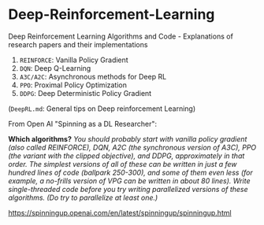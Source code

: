 # Deep-Reinforcement-Learning
Deep Reinforcement Learning Algorithms and Code - Explanations of research papers and their implementations

1. `REINFORCE`: Vanilla Policy Gradient
2. `DQN`: Deep Q-Learning
3. `A3C/A2C`: Asynchronous methods for Deep RL
4. `PPO`: Proximal Policy Optimization
5. `DDPG`: Deep Deterministic Policy Gradient

(`DeepRL.md`: General tips on Deep reinforcement Learning)


From Open AI "Spinning as a DL Researcher":

**Which algorithms?** *You should probably start with vanilla policy gradient (also called REINFORCE), DQN, A2C (the synchronous version of A3C), PPO (the variant with the clipped objective), and DDPG, approximately in that order. The simplest versions of all of these can be written in just a few hundred lines of code (ballpark 250-300), and some of them even less (for example, a no-frills version of VPG can be written in about 80 lines). Write single-threaded code before you try writing parallelized versions of these algorithms. (Do try to parallelize at least one.)*

https://spinningup.openai.com/en/latest/spinningup/spinningup.html
